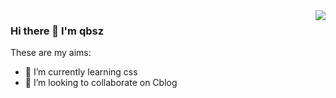 <img align="right" src="https://github-readme-stats.vercel.app/api?username=qbsz&show_icons=true&hide_title=true">  


### Hi there 👋 I'm qbsz
These are my aims:
- 🌱 I’m currently learning css
- 👯 I’m looking to collaborate on Cblog
